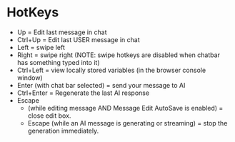 # HotKeys

* Up = Edit last message in chat
* Ctrl+Up = Edit last USER message in chat
* Left = swipe left
* Right = swipe right (NOTE: swipe hotkeys are disabled when chatbar has something typed into it)
* Ctrl+Left = view locally stored variables (in the browser console window)
* Enter (with chat bar selected) = send your message to AI
* Ctrl+Enter = Regenerate the last AI response
* Escape
  * (while editing message AND Message Edit AutoSave is enabled) = close edit box.
  * Escape (while an AI message is generating or streaming) = stop the generation immediately.
